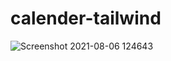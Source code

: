 # calender-tailwind
![Screenshot 2021-08-06 124643](https://user-images.githubusercontent.com/40804626/128471820-b131238c-f3f4-4337-a667-a15904e25f20.png)
